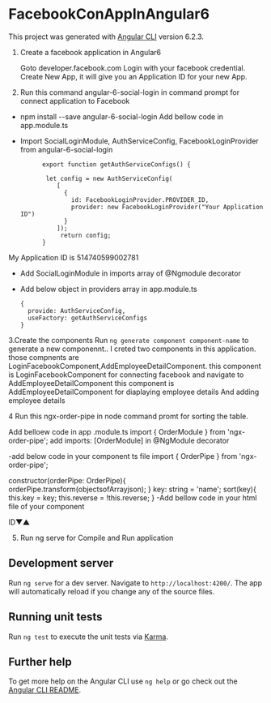 # FacebookConAppInAngular6

This project was generated with [Angular CLI](https://github.com/angular/angular-cli) version 6.2.3.

1. Create a facebook application in Angular6

    Goto developer.facebook.com
    Login with your facebook credential.
    Create New App, it will give you an Application ID for your new App.    
2. Run this command  angular-6-social-login in command prompt for connect application to Facebook
  - npm install --save angular-6-social-login 
  Add bellow code in app.module.ts
  - Import SocialLoginModule, AuthServiceConfig, FacebookLoginProvider from angular-6-social-login 
             
              export function getAuthServiceConfigs() {

               let config = new AuthServiceConfig(
                  [
                    {
                      id: FacebookLoginProvider.PROVIDER_ID,
                      provider: new FacebookLoginProvider("Your Application ID")
                    }
                  ]);
                   return config;
              }
              
   My  Application ID  is 514740599002781
  - Add SocialLoginModule in imports array of @Ngmodule decorator
  - Add below object in providers array in app.module.ts
    
        {
          provide: AuthServiceConfig,
          useFactory: getAuthServiceConfigs
        }
        
 3.Create the components
 Run `ng generate component component-name` to generate a new componennt..
       I creted two components in this application.
       those compnents are LoginFacebookComponent,AddEmployeeDetailComponent.
       this component is LoginFacebookComponent for connecting facebook and navigate to AddEmployeeDetailComponent
       this component is AddEmployeeDetailComponent for diaplaying employee details And adding employee details
    
 4 Run  this ngx-order-pipe in node command promt for sorting the table.
 
   Add belloew code in app .module.ts
   import { OrderModule } from 'ngx-order-pipe';
   add imports: [OrderModule] in @NgModule decorator
   
   -add below code in your component ts file
   import { OrderPipe } from 'ngx-order-pipe';
   
   constructor(orderPipe: OrderPipe){
   orderPipe.transform(objectsofArrayjson);
  }
  key: string = 'name';
    sort(key){
       this.key = key;
       this.reverse = !this.reverse;
     }
  -Add bellow code in your html file of your component
  <th [class.active]="order === 'key'"
    (click)="setOrder('key')">ID<span [hidden]="reverse">▼</span
        ><span [hidden]="!reverse">▲</span></th>
   <tr *ngFor = "objects | orderBy: order:reverse:'case-insensitive'"></tr>
          
 5. Run ng serve for Compile and Run application

## Development server

Run `ng serve` for a dev server. Navigate to `http://localhost:4200/`. The app will automatically reload if you change any of the source files.

## Running unit tests

Run `ng test` to execute the unit tests via [Karma](https://karma-runner.github.io).

## Further help

To get more help on the Angular CLI use `ng help` or go check out the [Angular CLI README](https://github.com/angular/angular-cli/blob/master/README.md).
